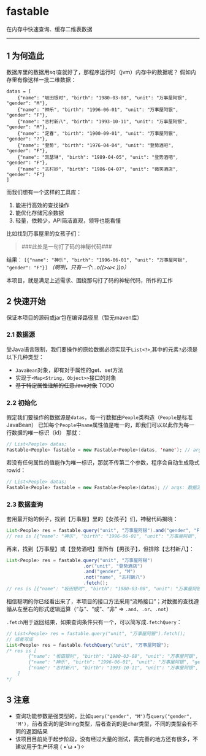 # fastable
 在内存中快速查询、缓存二维表数据

---
## 1 为何造此
数据库里的数据用sql查就好了，那程序运行时（jvm）内存中的数据呢？
假如内存里有像这样一批二维数据：
```
datas = [
    {"name": "坂田银时", "birth": "1980-03-08", "unit": "万事屋阿银", "gender": "M"},
    {"name": "神乐", "birth": "1996-06-01", "unit": "万事屋阿银", "gender": "F"},
    {"name": "志村新八", "birth": "1993-10-11", "unit": "万事屋阿银", "gender": "M"},
    {"name": "定春", "birth": "1900-09-01", "unit": "万事屋阿银", "gender": "?"},
    {"name": "登势", "birth": "1976-04-04", "unit": "登势酒吧", "gender": "F"},
    {"name": "凯瑟琳", "birth": "1989-04-05", "unit": "登势酒吧", "gender": "F"},
    {"name": "志村妙", "birth": "1986-04-07", "unit": "微笑酒店", "gender": "F"}
]
```
而我们想有一个这样的工具库：
1. 能进行高效的查找操作
2. 能优化存储冗余数据
3. 轻量，依赖少，API简洁直观，领导也能看懂

比如找到万事屋里的女孩子们：
> ###此处是一句打了码的神秘代码###

结果：
`[{"name": "神乐", "birth": "1996-06-01", "unit": "万事屋阿银", "gender": "F"}]`
*（啊咧，只有一个...o((>ω< ))o）*

本项目，就是满足上述需求、围绕那句打了码的神秘代码，所作的工作
## 2 快速开始
保证本项目的源码或jar包在编译路径里（暂无maven库）
### 2.1 数据源
受Java语言限制，我们要操作的原始数据必须实现于`List<?>`,其中的元素`?`必须是以下几种类型：
- `JavaBean`对象，即有对于属性的get、set方法
- 实现于`<Map<String, Object>>`接口的对象
- ~~基于特定属性注解的任意Java对象~~ TODO
### 2.2 初始化
假定我们要操作的数据源是`datas`，每一行数据由`People`类构造（`People`是标准JavaBean）
已知每个`People`中`name`属性值是唯一的，即我们可以以此作为每一行数据的唯一标识（id）
那就：
```java
// List<People> datas;
Fastable<People> fastable = new Fastable<People>(datas, 'name'); // args: 数据源, 唯一属性
```
若没有任何属性的值能作为唯一标识，那就不传第二个参数，程序会自动生成隐式rowid：
```java
// List<People> datas;
Fastable<People> fastable = new Fastable<People>(datas); // args: 数据源
```
### 2.3 数据查询
套用最开始的例子，找到【万事屋】里的【女孩子】们，神秘代码揭晓：
```java
List<People> res = fastable.query("unit", "万事屋阿银").and("gender", "F").fetch();
// res is [{"name": "神乐", "birth": "1996-06-01", "unit": "万事屋阿银", "gender": "F"}]
```
再来，找到【万事屋】或【登势酒吧】里所有【男孩子】，但排除【志村新八】：
```java
List<People> res = fastable.query("unit", "万事屋阿银")
                            .or("unit", "登势酒店")
                            .and("gender", "M")
                            .not("name", "志村新八")
                            .fetch();
// res is [{"name": "坂田银时", "birth": "1980-03-08", "unit": "万事屋阿银", "gender": "M"}]
```
相信聪明的你已经看出来了，本项目的接口方法采用“流畅接口”；对数据的查找遵循从左至右的形式逻辑运算（“与”、“或”、“非” => `.and`、`.or`、`.not`）

`.fetch`用于返回结果，如果查询条件只有一个，可以简写成`.fetchQuery`：
```java
// List<People> res = fastable.query("unit", "万事屋阿银").fetch();
// 或者写成
List<People> res = fastable.fetchQuery("unit", "万事屋阿银");
/* res is [
        {"name": "坂田银时", "birth": "1980-03-08", "unit": "万事屋阿银", "gender": "M"},
        {"name": "神乐", "birth": "1996-06-01", "unit": "万事屋阿银", "gender": "F"},
        {"name": "志村新八", "birth": "1993-10-11", "unit": "万事屋阿银", "gender": "M"}
    ] 
*/
```
## 3 注意 
 - 查询功能参数是强类型的，比如`query("gender", "M")`与`query("gender", 'M')`，前者查询的是String类型，后者查询的是char类型，不同的类型会有不同的返回结果
 - 该项目目前处于起步阶段，没有经过大量的测试，需完善的地方还有很多，不建议用于生产环境
 ( •̀ ω •́ )✧